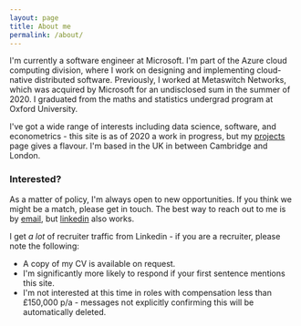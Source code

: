 ```yaml
---
layout: page
title: About me
permalink: /about/
---
```

<p>I'm currently a software engineer at Microsoft. I'm part of the Azure cloud computing division, where I work on designing and implementing cloud-native distributed software. Previously, I worked at Metaswitch Networks, which was acquired by Microsoft for an undisclosed sum in the summer of 2020. I graduated from the maths and statistics undergrad program at Oxford University. </p>

<p>I've got a wide range of interests including data science, software, and econometrics - this site is as of 2020 a work in progress, but my <a href='/projects'> projects</a> page gives a flavour. I'm based in the UK in between Cambridge and London.</p>

<h3>Interested?</h3>
<p>As a matter of policy, I'm always open to new opportunities. If you think we might be a match, please get in touch. The best way to reach out to me is by <a class='u-email' href='mailto:jmackillop@pm.me'>email</a>, but <a href='https://www.linkedin.com/in/jamesmackillop'>linkedin</a> also works. </p>

<p>I get <i>a lot</i> of recruiter traffic from Linkedin - if you are a recruiter, please note the following:
<ul>
<li>A copy of my CV is available on request.</li>
<li>I'm significantly more likely to respond if your first sentence mentions this site.</li>
<li>I'm not interested at this time in roles with compensation less than £150,000 p/a - messages not explicitly confirming this will be automatically deleted.</li>
</ul>
<!--
<p> A copy of my CV is available as a pdf <a href='/assets/JMacKillopCV.pdf'>here</a>
-->
